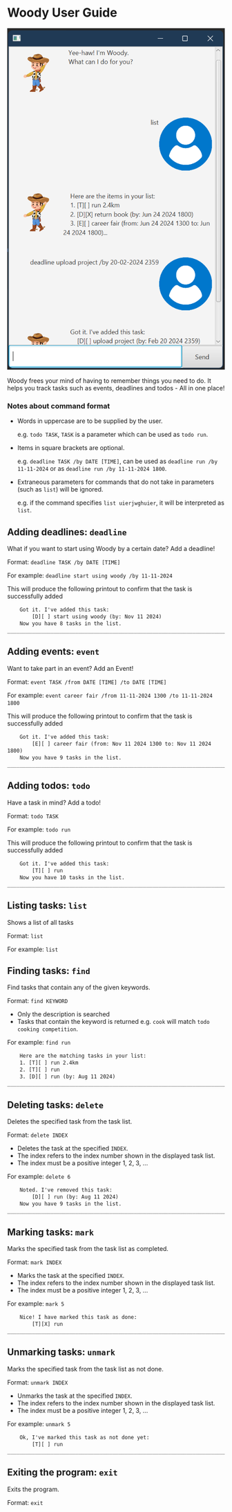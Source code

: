 # Woody User Guide

![img.png](Ui.png)

Woody frees your mind of having to remember things you need to do. It helps you
track tasks such as events, deadlines and todos - All in one place!

### Notes about command format

- Words in uppercase are to be supplied by the user.

    e.g. `todo TASK`, `TASK` is a parameter which can be used as `todo run`.
- Items in square brackets are optional.

  e.g. `deadline TASK /by DATE [TIME]`, can be used as `deadline run /by 11-11-2024` or as `deadline run /by 11-11-2024 1800`.
- Extraneous parameters for commands that do not take in parameters (such as `list`) will be ignored.

  e.g. if the command specifies `list uierjwghuier`, it will be interpreted as `list`.

## Adding deadlines: `deadline`

What if you want to start using Woody by a certain date? Add a deadline!

Format: `deadline TASK /by DATE [TIME]`

For example: `deadline start using woody /by 11-11-2024`

This will produce the following printout to confirm that the task is successfully added

```
    Got it. I've added this task:
        [D][ ] start using woody (by: Nov 11 2024)
    Now you have 8 tasks in the list.
_________________________________________________________________________
```

## Adding events: `event`

Want to take part in an event? Add an Event!

Format: `event TASK /from DATE [TIME] /to DATE [TIME]`

For example: `event career fair /from 11-11-2024 1300 /to 11-11-2024 1800`

This will produce the following printout to confirm that the task is successfully added

```
    Got it. I've added this task:
        [E][ ] career fair (from: Nov 11 2024 1300 to: Nov 11 2024 1800)
    Now you have 9 tasks in the list.
_________________________________________________________________________
```

## Adding todos: `todo`

Have a task in mind? Add a todo!

Format: `todo TASK`

For example: `todo run`

This will produce the following printout to confirm that the task is successfully added

```
    Got it. I've added this task:
        [T][ ] run
    Now you have 10 tasks in the list.
_________________________________________________________________________
```


## Listing tasks: `list`

Shows a list of all tasks

Format: `list`

For example: `list`

## Finding tasks: `find`

Find tasks that contain any of the given keywords.

Format: `find KEYWORD`

- Only the description is searched
- Tasks that contain the keyword is returned e.g. `cook` will match `todo cooking competition`.

For example: `find run`

```
    Here are the matching tasks in your list:
    1. [T][ ] run 2.4km
    2. [T][ ] run
    3. [D][ ] run (by: Aug 11 2024)
_________________________________________________________________________
```

## Deleting tasks: `delete`

Deletes the specified task from the task list.

Format: `delete INDEX`

- Deletes the task at the specified `INDEX`.
- The index refers to the index number shown in the displayed task list. 
- The index must be a positive integer 1, 2, 3, ...

For example: `delete 6`
```
    Noted. I've removed this task:
        [D][ ] run (by: Aug 11 2024)
    Now you have 9 tasks in the list.
_________________________________________________________________________
```

## Marking tasks: `mark`

Marks the specified task from the task list as completed.

Format: `mark INDEX`

- Marks the task at the specified `INDEX`.
- The index refers to the index number shown in the displayed task list.
- The index must be a positive integer 1, 2, 3, ...

For example: `mark 5`
```
    Nice! I have marked this task as done: 
        [T][X] run
_________________________________________________________________________
```

## Unmarking tasks: `unmark`

Marks the specified task from the task list as not done.

Format: `unmark INDEX`

- Unmarks the task at the specified `INDEX`.
- The index refers to the index number shown in the displayed task list.
- The index must be a positive integer 1, 2, 3, ...

For example: `unmark 5`
```
    Ok, I've marked this task as not done yet: 
        [T][ ] run
_________________________________________________________________________
```

## Exiting the program: `exit`

Exits the program.

Format: `exit`